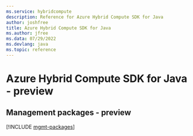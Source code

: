 ```yaml
---
ms.service: hybridcompute
description: Reference for Azure Hybrid Compute SDK for Java
author: joshfree
title: Azure Hybrid Compute SDK for Java
ms.author: jfree
ms.data: 07/29/2022
ms.devlang: java
ms.topic: reference
---
```

# Azure Hybrid Compute SDK for Java - preview

## Management packages - preview
[!INCLUDE [mgmt-packages](hybrid-compute-mgmt-index.md)]